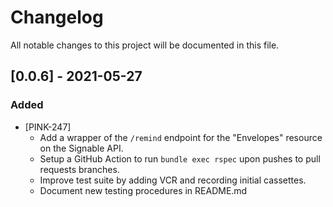 # Changelog
All notable changes to this project will be documented in this file.

## [0.0.6] - 2021-05-27

### Added
- [PINK-247]
  - Add a wrapper of the `/remind` endpoint for the "Envelopes" resource on the Signable API.
  - Setup a GitHub Action to run `bundle exec rspec` upon pushes to pull requests branches.
  - Improve test suite by adding VCR and recording initial cassettes.
  - Document new testing procedures in README.md
